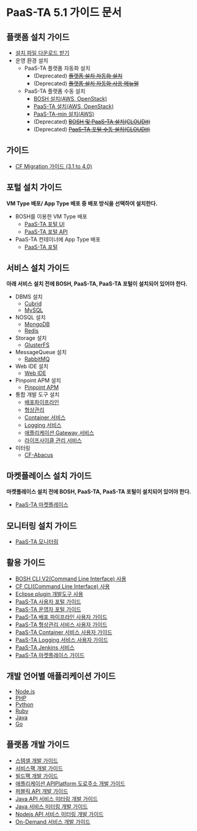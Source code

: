 # PaaS-TA 5.1 가이드 문서

## 플랫폼 설치 가이드
- [설치 파일 다운로드 받기](http://45.248.73.44/index.php/s/PnxxbkmLiLpXdBD)
- 운영 환경 설치
  - PaaS-TA 플랫폼 자동화 설치
    - (Deprecated) ~~[플랫폼 설치 자동화  설치](./use-guide/platform/PAAS-TA_PLATFORM_INSTALL_AUTOMATION_INSTALL_GUIDE_v1.0.md)~~
    - (Deprecated) ~~[플랫폼 설치 자동화 사용 메뉴얼](./use-guide/platform/PAAS-TA_PLATFORM_INSTALL_AUTOMATION_USE_MANUAL_v1.0.md)~~
  - PaaS-TA 플랫폼 수동 설치
    - [BOSH 설치(AWS, OpenStack)](./install-guide/bosh/PAAS-TA_BOSH2_INSTALL_GUIDE_V5.1.0.md)
    - [PaaS-TA 설치(AWS, OpenStack)](./install-guide/paasta-monitoring/PAAS-TA_CORE_MONITORING_INSTALL_GUIDE_V5.1.0)
    - [PaaS-TA-min 설치(AWS)](./install-guide/paasta/PAAS-TA_MIN_INSTALL_GUIDE.md)
    - (Deprecated) ~~[BOSH 및 PaaS-TA 설치(CLOUDit)](./use-guide/platform/PAAS-TA_PLATFORM_INSTALL_AUTOMATION_CLOUDIT_v1.0.md)~~
    - (Deprecated) ~~[PaaS-TA 포털 수동 설치(CLOUDit)](./use-guide/platform/PAAS-TA_PLATFORM_INSTALL_AUTOMATION_CLOUDIT_PORTAL_v1.0.md)~~

##  가이드
- [CF Migration 가이드 (3.1 to 4.0)](../../../Guide-4.0-ROTELLE/blob/master/PaaS_TA_4.0_migration.md)
  
## 포털 설치 가이드
**VM Type 배포/ App Type 배포 중 배포 방식을 선택하여 설치한다.**
- BOSH를 이용한 VM Type 배포
  - [PaaS-TA 포털 UI](./install-guide/portal/PAAS-TA_PORTAL_UI_SERVICE_INSTALL_GUIDE_V1.0.md)
  - [PaaS-TA 포털 API](./install-guide/portal/PAAS-TA_PORTAL_API_SERVICE_INSTALL_GUIDE_V1.0.md)
- PaaS-TA 컨테이너에 App Type 배포
  - [PaaS-TA 포털](./install-guide/portal/PAAS-TA_PORTAL_SERVICE_APP_TYPE_INSTALL_GUIDE_V1.0.md)

## 서비스 설치 가이드
**아래 서비스 설치 전에 BOSH, PaaS-TA, PaaS-TA 포털이 설치되어 있어야 한다.**

- DBMS 설치
  - [Cubrid](./service-guide/dbms/PAAS-TA_CUBRID_SERVICE_INSTALL_GUIDE_V1.0.md)
  - [MySQL](./service-guide/dbms/PAAS-TA_MYSQL_SERVICE_INSTALL_GUIDE_V1.0.md)
- NOSQL 설치
  - [MongoDB](./service-guide/nosql/PAAS-TA_MONGODB_SERVICE_INSTALL_GUIDE_V1.0.md)
  - [Redis](./service-guide/nosql/PAAS-TA_ON_DEMAND_REDIS_SERVICE_INSTALL_GUIDE_V1.0.md)
- Storage 설치
  - [GlusterFS](./service-guide/storage/PAAS-TA_GLUSTERFS_SERVICE_INSTALL_GUIDE_V1.0.md)
- MessageQueue 설치
  - [RabbitMQ](./service-guide/messagequeue/PAAS-TA_RABBITMQ_SERVICE_INSTALL_GUIDE_V1.0.md)
- Web IDE 설치
  - [Web IDE](./service-guide/webide/PAAS-TA_WEB_IDE_INSTALL_GUIDE_V1.0.md)
- Pinpoint APM 설치
  - [Pinpoint APM](./service-guide/etc/PAAS-TA_PINPOINT_SERVICE_INSTALL_GUIDE_V1.0.md)  
- 통합 개발 도구 설치
  - [배포파이프라인](./service-guide/tools/PAAS-TA_DELIVERY_PIPELINE_SERVICE_INSTALL_GUIDE_V1.0.md)
  - [형상관리](./service-guide/tools/PAAS-TA_SOURCE_CONTROL_SERVICE_INSTALL_GUIDE_V1.0.md)
  - [Container 서비스](./service-guide/tools/PAAS-TA_CONTAINER_SERVICE_INSTALL_GUIDE_V2.0.md)
  - [Logging 서비스](./service-guide/tools/PAAS-TA_LOGGING_SERVICE_INSTALL_GUIDE_V1.0.md)
  - [애플리케이션 Gateway 서비스](./service-guide/tools/PAAS-TA_APPLICATION_GATEWAY_SERVICE_INSTALL_GUIDE_V1.0.md)
  - [라이프사이클 관리 서비스](./service-guide/tools/PAAS-TA_LIFECYCLE_MANAGEMENT_SERVICE_INSTALL_GUIDE_V1.0.md)
- 미터링
  - [CF-Abacus](./install-guide/metering/PAAS-TA_METERING_INSTALL_GUIDE.md)

## 마켓플레이스 설치 가이드
**마켓플레이스 설치 전에 BOSH, PaaS-TA, PaaS-TA 포털이 설치되어 있어야 한다.**

- [PaaS-TA 마켓플레이스](./service-guide/marketplace/PAAS-TA_MARKETPLACE_INSTALL_GUIDE_V1.0.md)

## 모니터링 설치 가이드
- [PaaS-TA 모니터링](./service-guide/monitoring/PAAS-TA_MONITORING_INSTALL_GUIDE_V5.1.0.md)

## 활용 가이드
- [BOSH CLI V2(Command Line Interface) 사용](../../../Guide-4.0-ROTELLE/blob/master/Use-Guide/Bosh/PaaS-TA_BOSH_CLI_V2_사용자_가이드v1.0.md)
- [CF CLI(Command Line Interface) 사용](../../../Guide-1.0-Spaghetti-/blob/master/Use-Guide/OpenPaas%20CLi%20가이드.md)
- [Eclipse plugin 개발도구 사용](../../../Guide-1.0-Spaghetti-/blob/master/Use-Guide/Open%20PaaS%20개발환경%20사용%20가이드.md)
- [PaaS-TA 사용자 포털 가이드](./use-guide/portal/PAAS-TA_USER_PORTAL_USE_GUIDE_V1.1.md)
- [PaaS-TA 운영자 포털 가이드](./use-guide/portal/PAAS-TA_ADMIN_PORTAL_USE_GUIDE_V1.1.md)
- [PaaS-TA 배포 파이프라인 사용자 가이드](./use-guide/tools/PAAS-TA_DELIVERY_PIPELINE_SERVICE_USE_GUIDE_V1.0.md)
- [PaaS-TA 형상관리 서비스 사용자 가이드](./use-guide/tools/PAAS-TA_SOURCE_CONTROL_SERVICE_USE_GUIDE_V1.0.md)
- [PaaS-TA Container 서비스 사용자 가이드](./use-guide/tools/PAAS-TA_CONTAINER_SERVICE_USE_GUIDE_V2.0.md)
- [PaaS-TA Logging 서비스 사용자 가이드](./use-guide/tools/PAAS-TA_LOGGING_SERVICE_USE_GUIDE_V1.0.md)
- [PaaS-TA Jenkins 서비스](./use-guide/tools/PAAS-TA_JENKINS_SERVICE_USER_GUIDE.md)
- [PaaS-TA 마켓플레이스 가이드](./use-guide/marketplace/PAAS-TA_MARKETPLACE_USE_GUIDE_V1.0.md)
## 개발 언어별 애플리케이션 가이드
- [Node.js](../../../Guide-1.0-Spaghetti-/blob/master/Sample-App-Guide/OpenPaaS_PaaSTA_Application_Nodejs_develope_guide.md)
- [PHP](../../../Guide-1.0-Spaghetti-/blob/master/Sample-App-Guide/OpenPaaS_PaaSTA_Application_PHP_develope_guide.md)
- [Python](../../../Guide-1.0-Spaghetti-/blob/master/Sample-App-Guide/OpenPaaS_PaaSTA_Application_Python_develope_guide.md)
- [Ruby](../../../Guide-1.0-Spaghetti-/blob/master/Sample-App-Guide/OpenPaaS_PaaSTA_Application_Ruby_develope_guide.md)
- [Java](../../../Guide-1.0-Spaghetti-/blob/master/Sample-App-Guide/OpenPaaS_PaaSTA_Application_Java_develope_guide.md)
- [Go](../../../Guide-1.0-Spaghetti-/blob/master/Sample-App-Guide/OpenPaaS_PaaSTA_Application_Go_develope_guide.md)

## 플랫폼 개발 가이드
- [스템셀 개발 가이드](../../../Guide-1.0-Spaghetti-/blob/master/Development-Guide/OpenPaaS_PaaSTA_Build_Stemcell_guide.md)
- [서비스팩 개발 가이드](../../../Guide-1.0-Spaghetti-/blob/master/Development-Guide/ServicePack_develope_guide.md)
- [빌드팩 개발 가이드](../../../Guide-1.0-Spaghetti-/blob/master/Development-Guide/Buildpack_develope_guide.md)
- [애플리케이션 APIPlatform 도로주소 개발 가이드](../../../Guide-1.0-Spaghetti-/blob/master/Development-Guide/Application_APIPlatform_dorojuso_devlope_guide.md)
- [퍼블릭 API 개발 가이드](../../../Guide-1.0-Spaghetti-/blob/master/Development-Guide/PublicAPI_devlope_guide.md)
- [Java API 서비스 미터링 개발 가이드](../../../Guide-2.0-Linguine-/blob/master/Development-Guide/PaaS-TA_Java_API_서비스_미터링_개발_가이드.md)
- [Java 서비스 미터링 개발 가이드](../../../Guide-2.0-Linguine-/blob/master/Development-Guide/PaaS-TA_Java_서비스_미터링_개발_가이드.md)
- [Nodejs API 서비스 미터링 개발 가이드](../../../Guide-2.0-Linguine-/blob/master/Development-Guide/PaaS-TA_Node.js_API_미터링_개발_가이드.md)
- [On-Demand 서비스 개발 가이드](./deployment-guide/on-demand/ON_DEMAND_DEPLOYMENT_GUIDE.md)
